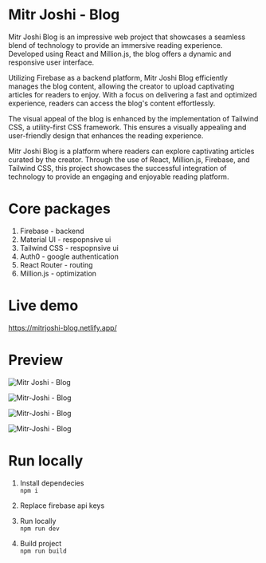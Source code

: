 # Mitr Joshi - Blog

Mitr Joshi Blog is an impressive web project that showcases a seamless blend of technology to provide an immersive reading experience. Developed using React and Million.js, the blog offers a dynamic and responsive user interface.

Utilizing Firebase as a backend platform, Mitr Joshi Blog efficiently manages the blog content, allowing the creator to upload captivating articles for readers to enjoy. With a focus on delivering a fast and optimized experience, readers can access the blog's content effortlessly.

The visual appeal of the blog is enhanced by the implementation of Tailwind CSS, a utility-first CSS framework. This ensures a visually appealing and user-friendly design that enhances the reading experience.

Mitr Joshi Blog is a platform where readers can explore captivating articles curated by the creator. Through the use of React, Million.js, Firebase, and Tailwind CSS, this project showcases the successful integration of technology to provide an engaging and enjoyable reading platform.

# Core packages

1. Firebase - backend
2. Material UI - respopnsive ui
3. Tailwind CSS - respopnsive ui
4. Auth0 - google authentication
5. React Router - routing
6. Million.js - optimization

# Live demo

https://mitrjoshi-blog.netlify.app/

# Preview

![Mitr Joshi - Blog](https://github.com/Mitrjoshi/Mitr-Joshi---Blog/assets/114912151/c494fb1a-21f7-46bc-bbfb-508a24d87a2e)

![Mitr-Joshi - Blog](https://github.com/Mitrjoshi/Mitr-Joshi---Blog/assets/114912151/61da6602-a18e-4845-bb64-074d595ce071)

![Mitr-Joshi - Blog](https://github.com/Mitrjoshi/Mitr-Joshi---Blog/assets/114912151/645d6712-2727-4249-b27c-caee3ef560be)

![Mitr-Joshi - Blog](https://github.com/Mitrjoshi/Mitr-Joshi---Blog/assets/114912151/65f8ded6-5dfb-4ebc-bfa4-2bd09b4e7984)

# Run locally  

1. Install dependecies  
```npm i```

2. Replace firebase api keys

3. Run locally  
```npm run dev```

4. Build project  
```npm run build```
